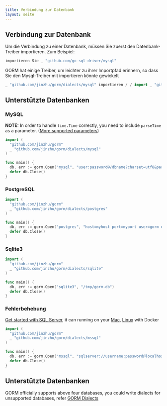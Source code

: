 ```yaml
---
title: Verbindung zur Datenbank
layout: seite
---
```

## Verbindung zur Datenbank

Um die Verbindung zu einer Datenbank, müssen Sie zuerst den Datenbank-Treiber importieren. Zum Beispiel:

```go
importieren Sie _ "github.com/go-sql-driver/mysql"
```

GORM hat einige Treiber, um leichter zu ihrer Importpfad erinnern, so dass Sie den Mysql-Treiber mit importieren könnte gewickelt

```go
_ "github.com/jinzhu/gorm/dialects/mysql" importieren / / import _ "github.com/jinzhu/gorm/dialects/postgres" / / import _ "github.com/jinzhu/gorm/dialects/sqlite" / / import _ "github.com/jinzhu/gorm/dialects/mssql"
```

## Unterstützte Datenbanken

### MySQL

**NOTE:** In order to handle `time.Time` correctly, you need to include `parseTime` as a parameter. ([More supported parameters](https://github.com/go-sql-driver/mysql#parameters))

```go
import (
  "github.com/jinzhu/gorm"
  _ "github.com/jinzhu/gorm/dialects/mysql"
)

func main() {
  db, err := gorm.Open("mysql", "user:password@/dbname?charset=utf8&parseTime=True&loc=Local")
  defer db.Close()
}
```

### PostgreSQL

```go
import (
  "github.com/jinzhu/gorm"
  _ "github.com/jinzhu/gorm/dialects/postgres"
)

func main() {
  db, err := gorm.Open("postgres", "host=myhost port=myport user=gorm dbname=gorm password=mypassword")
  defer db.Close()
}
```

### Sqlite3

```go
import (
  "github.com/jinzhu/gorm"
  _ "github.com/jinzhu/gorm/dialects/sqlite"
)

func main() {
  db, err := gorm.Open("sqlite3", "/tmp/gorm.db")
  defer db.Close()
}
```

### Fehlerbehebung

[Get started with SQL Server](https://www.microsoft.com/en-us/sql-server/developer-get-started/go), it can running on your [Mac](https://sqlchoice.azurewebsites.net/en-us/sql-server/developer-get-started/go/mac/), [Linux](https://sqlchoice.azurewebsites.net/en-us/sql-server/developer-get-started/go/ubuntu/) with Docker

```go
import (
  "github.com/jinzhu/gorm"
  _ "github.com/jinzhu/gorm/dialects/mssql"
)

func main() {
  db, err := gorm.Open("mssql", "sqlserver://username:password@localhost:1433?database=dbname")
  defer db.Close()
}
```

## Unterstützte Datenbanken

GORM officially supports above four databases, you could write dialects for unsupported databases, refer [GORM Dialects](/docs/dialects.html)